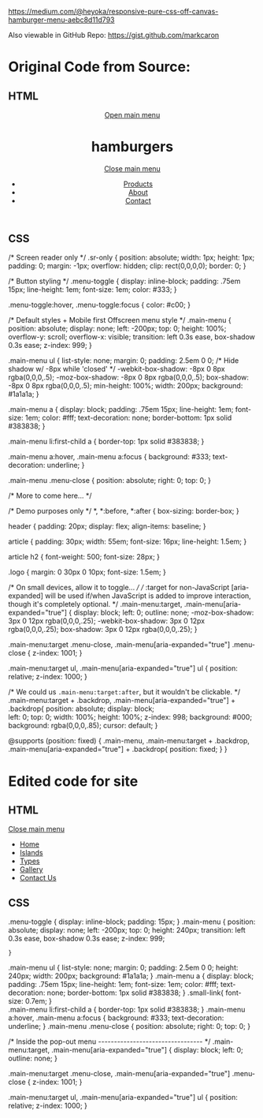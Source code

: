 https://medium.com/@heyoka/responsive-pure-css-off-canvas-hamburger-menu-aebc8d11d793

Also viewable in GitHub Repo: https://gist.github.com/markcaron

# Original Code from Source:

## HTML

<header>
  <a href="#main-menu"
     id="main-menu-toggle"
     class="menu-toggle"
     aria-label="Open main menu">
    <span class="sr-only">Open main menu</span>
    <span class="fa fa-bars" aria-hidden="true"></span>
  </a>
  
  <h1 class="logo">hamburgers</h1>
  
  <nav id="main-menu" class="main-menu" aria-label="Main menu">
    <a href="#main-menu-toggle"
       id="main-menu-close"
       class="menu-close"
       aria-label="Close main menu">
      <span class="sr-only">Close main menu</span>
      <span class="fa fa-close" aria-hidden="true"></span>
    </a>
    <ul>
      <li><a href="#">Products</a></li>
      <li><a href="#">About</a></li>
      <li><a href="#">Contact</a></li>
    </ul>
  </nav>
  <a href="#main-menu-toggle"
     class="backdrop"
     tabindex="-1"
     aria-hidden="true" hidden></a>
</header>

## CSS

/* Screen reader only */
.sr-only {
  position: absolute;
  width: 1px;
  height: 1px;
  padding: 0;
  margin: -1px;
  overflow: hidden;
  clip: rect(0,0,0,0);
  border: 0;
}

/* Button styling */
.menu-toggle {
  display: inline-block;
  padding: .75em 15px;
  line-height: 1em;
  font-size: 1em;
  color: #333;
}

.menu-toggle:hover,
.menu-toggle:focus {
  color: #c00;
}

/*
 Default styles + Mobile first
 Offscreen menu style
*/
.main-menu {
  position: absolute;
  display: none;
  left: -200px;
  top: 0;
  height: 100%;
  overflow-y: scroll;
  overflow-x: visible;
  transition: left 0.3s ease,
    	box-shadow 0.3s ease;
  z-index: 999;
}

.main-menu ul {
  list-style: none;
  margin: 0;
  padding: 2.5em 0 0;
  /* Hide shadow w/ -8px while 'closed' */
  -webkit-box-shadow: -8px 0 8px rgba(0,0,0,.5);
     -moz-box-shadow: -8px 0 8px rgba(0,0,0,.5);
          box-shadow: -8px 0 8px rgba(0,0,0,.5);
  min-height: 100%;
  width: 200px;
  background: #1a1a1a;
}

.main-menu a {
  display: block;
  padding: .75em 15px;
  line-height: 1em;
  font-size: 1em;
  color: #fff;
  text-decoration: none;
  border-bottom: 1px solid #383838;
}

.main-menu li:first-child a {
  border-top: 1px solid #383838;
}

.main-menu a:hover,
.main-menu a:focus {
  background: #333;
  text-decoration: underline;
}

.main-menu .menu-close {
  position: absolute;
  right: 0;
  top: 0;
}


/*
 More to come here...
*/


/*
 Demo purposes only
*/
*,
*:before,
*:after {
  box-sizing: border-box;
}

header {
  padding: 20px;
  display: flex;
  align-items: baseline;
}

article {
  padding: 30px;
  width: 55em;
  font-size: 16px;
  line-height: 1.5em;
}

article h2 {
  font-weight: 500;
  font-size: 28px;
}

.logo {
  margin: 0 30px 0 10px;
  font-size: 1.5em;
}

/*
 On small devices, allow it to toggle...
*/
/*
 :target for non-JavaScript
 [aria-expanded] will be used if/when JavaScript is added to improve interaction, though it's completely optional.
*/
.main-menu:target,
.main-menu[aria-expanded="true"] {
  display: block;
  left: 0;
  outline: none;
  -moz-box-shadow: 3px 0 12px rgba(0,0,0,.25);
  -webkit-box-shadow: 3px 0 12px rgba(0,0,0,.25);
  box-shadow: 3px 0 12px rgba(0,0,0,.25);
}

.main-menu:target .menu-close,
.main-menu[aria-expanded="true"] .menu-close {
  z-index: 1001;
}

.main-menu:target ul,
.main-menu[aria-expanded="true"] ul {
  position: relative;
  z-index: 1000;
}

/* 
 We could us `.main-menu:target:after`, but
 it wouldn't be clickable.
*/
.main-menu:target + .backdrop,
.main-menu[aria-expanded="true"] + .backdrop{
  position: absolute;
  display: block;  
  left: 0;
  top: 0;
  width: 100%;
  height: 100%;
  z-index: 998;
  background: #000;
  background: rgba(0,0,0,.85);
  cursor: default;
}

@supports (position: fixed) {
  .main-menu,
  .main-menu:target + .backdrop,
  .main-menu[aria-expanded="true"] + .backdrop{
    position: fixed;
  }
}

# Edited code for site

## HTML

<nav id="main-menu" class="main-menu" aria-label="Main menu">
<a href="#main-menu-toggle" id="main-menu-close" class="menu-close" aria-label="Close main menu">
    <span class="sr-only">Close main menu</span>
    <span class="fa fa-close" aria-hidden="true"></span>
</a>
<ul>
    <li><a href="index.html" class="list-active">Home</a></li>
    <li><a href="islands.html">Islands</a></li>
    <li><a href="types.html">Types</a></li>
    <li><a href="gallery.html">Gallery</a></li>
    <li><a href="contact.html">Contact Us</a></li>
</ul>
</nav>
<a href="#main-menu-toggle" class="backdrop" tabindex="-1" aria-hidden="true" hidden></a>
<a href="#main-menu" id="main-menu-toggle" class="menu-toggle" aria-label="Open main menu">
    <span class="fa fa-bars" aria-hidden="true"></span>
</a>

## CSS

.menu-toggle {
    display: inline-block;
    padding: 15px;
    }
.main-menu {
    position: absolute;
    display: none;
    left: -200px;
    top: 0;
    height: 240px;
    transition: left 0.3s ease,
          box-shadow 0.3s ease;
    z-index: 999;

    }
.main-menu ul {
    list-style: none;
    margin: 0;
    padding: 2.5em 0 0;
    height: 240px;
    width: 200px;
    background: #1a1a1a;
    }
.main-menu a {
    display: block;
    padding: .75em 15px;
    line-height: 1em;
    font-size: 1em;
    color: #fff;
    text-decoration: none;
    border-bottom: 1px solid #383838;
    }
.small-link{
    font-size: 0.7em;
}    
.main-menu li:first-child a {
    border-top: 1px solid #383838;
    }
.main-menu a:hover, .main-menu a:focus {
    background: #333;
    text-decoration: underline;
    }
.main-menu .menu-close {
    position: absolute;
    right: 0;
    top: 0;
    }

/* Inside the pop-out menu --------------------------------- */
.main-menu:target,
.main-menu[aria-expanded="true"] {
  display: block;
  left: 0;
  outline: none;
}

.main-menu:target .menu-close,
.main-menu[aria-expanded="true"] .menu-close {
  z-index: 1001;
}

.main-menu:target ul,
.main-menu[aria-expanded="true"] ul {
  position: relative;
  z-index: 1000;
}